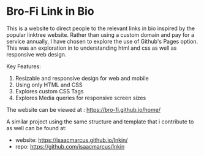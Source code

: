 # Bro-Fi Link in Bio

This is a website to direct people to the relevant links in bio inspired by the popular linktree website.
Rather than using a custom domain and pay for a service annually, I have chosen to explore the use of Github's Pages option.
This was an exploration in to understanding html and css as well as responsive web design.

Key Features:
1. Resizable and responsive design for web and mobile 
2. Using only HTML and CSS
3. Explores custom CSS Tags
4. Explores Media queries for responsive screen sizes

The website can be viewed at :
https://bro-fi.github.io/home/


A similar project using the same structure and template that i contribute to as well can be found at:
- website: https://isaacmarcus.github.io/lnkin/
- repo: https://github.com/isaacmarcus/lnkin

 
